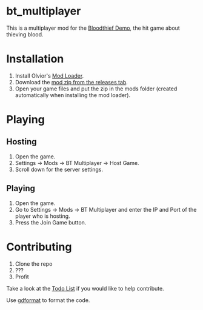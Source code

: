 # bt_multiplayer

This is a multiplayer mod for the [Bloodthief Demo](https://store.steampowered.com/app/2533600/Bloodthief/), the hit game about thieving blood.

# Installation

1. Install Olvior's [Mod Loader](https://github.com/olvior/bloodthief-mod-loader/).
2. Download the [mod zip from the releases tab](https://github.com/NameGoesThere/bt_multiplayer/releases/latest/download/bt_multiplayer.zip).
3. Open your game files and put the zip in the mods folder (created automatically when installing the mod loader).

# Playing

## Hosting

1. Open the game.
2. Settings -> Mods -> BT Multiplayer -> Host Game.
3. Scroll down for the server settings.

## Playing

1. Open the game.
2. Go to Settings -> Mods -> BT Multiplayer and enter the IP and Port of the player who is hosting.
3. Press the Join Game button.

# Contributing

1. Clone the repo
2. ???
3. Profit

Take a look at the [Todo List](https://github.com/NameGoesThere/bt_multiplayer/blob/main/TODO.md) if you would like to help contribute.

Use [gdformat](https://github.com/Scony/godot-gdscript-toolkit) to format the code.